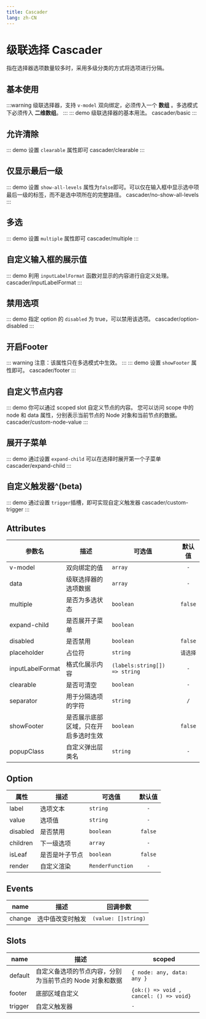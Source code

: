 ```yaml
---
title: Cascader
lang: zh-CN
---
```


# 级联选择 Cascader
指在选择器选项数量较多时，采用多级分类的方式将选项进行分隔。

## 基本使用
:::warning 
级联选择器，支持 `v-model` 双向绑定，必须传入一个 **数组** 。多选模式下必须传入 **二维数组**。
:::
::: demo 级联选择器的基本用法。
cascader/basic
:::

## 允许清除
::: demo 设置 `clearable` 属性即可
cascader/clearable
:::


## 仅显示最后一级
::: demo 设置 `show-all-levels` 属性为`false`即可。可以仅在输入框中显示选中项最后一级的标签，而不是选中项所在的完整路径。
cascader/no-show-all-levels
:::



## 多选
::: demo 设置 `multiple` 属性即可
cascader/multiple
:::

## 自定义输入框的展示值
::: demo 利用 `inputLabelFormat` 函数对显示的内容进行自定义处理。
cascader/inputLabelFormat
:::

## 禁用选项
::: demo 指定 option 的 `disabled` 为 true，可以禁用该选项。
cascader/option-disabled
:::

## 开启Footer
::: warning
注意：该属性只在多选模式中生效。
:::
::: demo 设置 `showFooter` 属性即可。
cascader/footer
:::

## 自定义节点内容
::: demo 你可以通过 scoped slot 自定义节点的内容。 您可以访问 scope 中的 node 和 data 属性，分别表示当前节点的 Node 对象和当前节点的数据。
cascader/custom-node-value
:::

## 展开子菜单
::: demo 通过设置 `expand-child` 可以在选择时展开第一个子菜单
cascader/expand-child
:::

## 自定义触发器^(beta)
::: demo 通过设置 `trigger`插槽，即可实现自定义触发器
cascader/custom-trigger
:::


## Attributes
|参数名|描述|可选值|默认值|
|-------|-------|---|:---:|
|v-model|双向绑定的值|`array`|`-`|
|data|级联选择器的选项数据|`array`|`-`|
|multiple|是否为多选状态|`boolean`|`false`|
|expand-child|是否展开子菜单|`boolean`|
|disabled|是否禁用|`boolean`|`false`|
|placeholder|占位符|`string`|`请选择`|
|inputLabelFormat|格式化展示内容|`(labels:string[]) => string`|`-`|
|clearable|是否可清空|`boolean`|`-`|
|separator|用于分隔选项的字符|`string`|`/`|
|showFooter|是否展示底部区域，只在开启多选时生效|`boolean`|`false`|
|popupClass|自定义弹出层类名|`string`|`-`|



## Option
|属性|描述|可选值|默认值|
|---|---|---|:---:|
|label|选项文本|`string`|`-`|
|value|选项值|`string`|`-`|
|disabled|是否禁用|`boolean`|`false`|
|children|下一级选项|`array`|`-`|
|isLeaf|是否是叶子节点|`boolean`|`false`|
|render|自定义渲染|`RenderFunction`|`-`|




## Events
|name|描述|回调参数|
|---|---|---|
|change|选中值改变时触发|`(value: []string)`|


## Slots
|name|描述|scoped|
|---|---|---|
|default|自定义备选项的节点内容，分别为当前节点的 Node 对象和数据|`{ node: any, data: any }`|
|footer|底部区域自定义|`{ok:() => void , cancel: () => void}`|
|trigger|自定义触发器|`-`|


